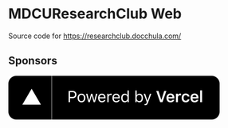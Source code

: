 # MDCUResearchClub Web

Source code for https://researchclub.docchula.com/

## Sponsors

[![powered by vercel](nextjs/public/images/powered-by-vercel.svg)](https://vercel.com)
